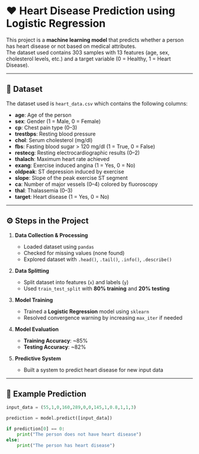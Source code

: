 # ❤️ Heart Disease Prediction using Logistic Regression

This project is a **machine learning model** that predicts whether a person has heart disease or not based on medical attributes.  
The dataset used contains 303 samples with 13 features (age, sex, cholesterol levels, etc.) and a target variable (0 = Healthy, 1 = Heart Disease).

---

## 📂 Dataset
The dataset used is `heart_data.csv` which contains the following columns:

- **age**: Age of the person  
- **sex**: Gender (1 = Male, 0 = Female)  
- **cp**: Chest pain type (0–3)  
- **trestbps**: Resting blood pressure  
- **chol**: Serum cholesterol (mg/dl)  
- **fbs**: Fasting blood sugar > 120 mg/dl (1 = True, 0 = False)  
- **restecg**: Resting electrocardiographic results (0–2)  
- **thalach**: Maximum heart rate achieved  
- **exang**: Exercise induced angina (1 = Yes, 0 = No)  
- **oldpeak**: ST depression induced by exercise  
- **slope**: Slope of the peak exercise ST segment  
- **ca**: Number of major vessels (0–4) colored by fluoroscopy  
- **thal**: Thalassemia (0–3)  
- **target**: Heart disease (1 = Yes, 0 = No)  

---

## ⚙️ Steps in the Project

1. **Data Collection & Processing**
   - Loaded dataset using `pandas`
   - Checked for missing values (none found)
   - Explored dataset with `.head()`, `.tail()`, `.info()`, `.describe()`

2. **Data Splitting**
   - Split dataset into features (`x`) and labels (`y`)
   - Used `train_test_split` with **80% training** and **20% testing**

3. **Model Training**
   - Trained a **Logistic Regression** model using `sklearn`
   - Resolved convergence warning by increasing `max_iter` if needed

4. **Model Evaluation**
   - **Training Accuracy**: ~85%  
   - **Testing Accuracy**: ~82%  

5. **Predictive System**
   - Built a system to predict heart disease for new input data

---

## 🧪 Example Prediction

```python
input_data = (55,1,0,160,289,0,0,145,1,0.8,1,1,3)

prediction = model.predict([input_data])

if prediction[0] == 0:
    print("The person does not have heart disease")
else:
    print("The person has heart disease")
